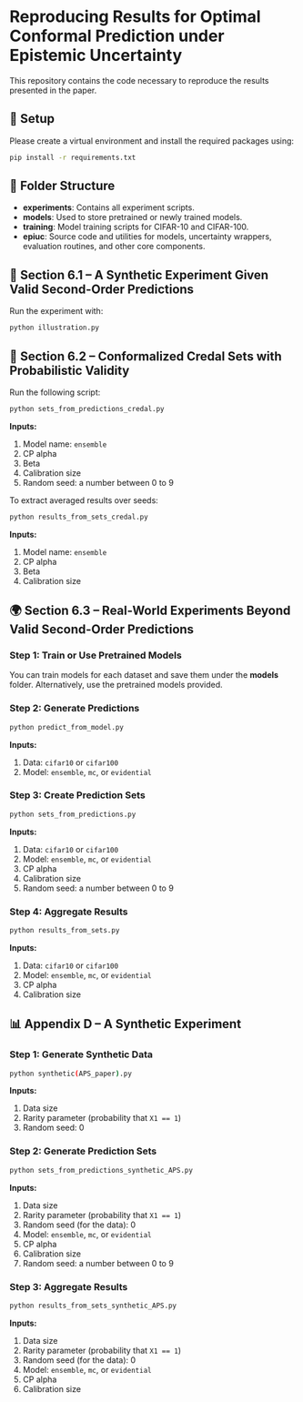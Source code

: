 # Reproducing Results for Optimal Conformal Prediction under Epistemic Uncertainty

This repository contains the code necessary to reproduce the results presented in the paper.



## 🔧 Setup

Please create a virtual environment and install the required packages using:

```bash
pip install -r requirements.txt
```



## 📁 Folder Structure

* **experiments**: Contains all experiment scripts.
* **models**: Used to store pretrained or newly trained models.
* **training**: Model training scripts for CIFAR-10 and CIFAR-100.
* **epiuc**: Source code and utilities for models, uncertainty wrappers, evaluation routines, and other core components.



## 🧪 Section 6.1 – A Synthetic Experiment Given Valid Second-Order Predictions

Run the experiment with:

```bash
python illustration.py
```



## 🔄 Section 6.2 – Conformalized Credal Sets with Probabilistic Validity

Run the following script:

```bash
python sets_from_predictions_credal.py
```

**Inputs:**

1. Model name: `ensemble`
2. CP alpha
3. Beta
4. Calibration size
5. Random seed: a number between 0 to 9

To extract averaged results over seeds:

```bash
python results_from_sets_credal.py
```

**Inputs:**

1. Model name: `ensemble`
2. CP alpha
3. Beta
4. Calibration size



## 🌍 Section 6.3 – Real-World Experiments Beyond Valid Second-Order Predictions

### Step 1: Train or Use Pretrained Models

You can train models for each dataset and save them under the **models** folder.
Alternatively, use the pretrained models provided.

### Step 2: Generate Predictions

```bash
python predict_from_model.py
```

**Inputs:**

1. Data: `cifar10` or `cifar100`
2. Model: `ensemble`, `mc`, or `evidential`

### Step 3: Create Prediction Sets

```bash
python sets_from_predictions.py
```

**Inputs:**

1. Data: `cifar10` or `cifar100`
2. Model: `ensemble`, `mc`, or `evidential`
3. CP alpha
4. Calibration size
5. Random seed: a number between 0 to 9

### Step 4: Aggregate Results

```bash
python results_from_sets.py
```

**Inputs:**

1. Data: `cifar10` or `cifar100`
2. Model: `ensemble`, `mc`, or `evidential`
3. CP alpha
4. Calibration size



## 📊 Appendix D – A Synthetic Experiment

### Step 1: Generate Synthetic Data

```bash
python synthetic(APS_paper).py
```

**Inputs:**

1. Data size
2. Rarity parameter (probability that `X1 == 1`)
3. Random seed: 0

### Step 2: Generate Prediction Sets

```bash
python sets_from_predictions_synthetic_APS.py
```

**Inputs:**

1. Data size
2. Rarity parameter (probability that `X1 == 1`)
3. Random seed (for the data): 0
4. Model: `ensemble`, `mc`, or `evidential`
5. CP alpha
6. Calibration size
7. Random seed: a number between 0 to 9

### Step 3: Aggregate Results

```bash
python results_from_sets_synthetic_APS.py
```

**Inputs:**

1. Data size
2. Rarity parameter (probability that `X1 == 1`)
3. Random seed (for the data): 0
4. Model: `ensemble`, `mc`, or `evidential`
5. CP alpha
6. Calibration size

